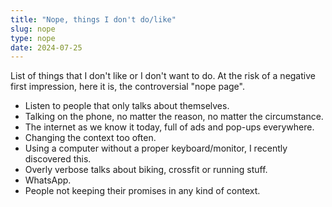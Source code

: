 ```yaml
---
title: "Nope, things I don't do/like"
slug: nope
type: nope
date: 2024-07-25
---
```


List of things that I don't like or I don't want to do. At the risk of a negative first impression, here it is, the controversial "nope page".

- Listen to people that only talks about themselves.
- Talking on the phone, no matter the reason, no matter the circumstance.
- The internet as we know it today, full of ads and pop-ups everywhere.
- Changing the context too often.
- Using a computer without a proper keyboard/monitor, I recently discovered this.
- Overly verbose talks about biking, crossfit or running stuff.
- WhatsApp.
- People not keeping their promises in any kind of context.